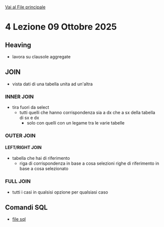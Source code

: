[Vai al File principale](../../Readme.md)

# 4 Lezione 09 Ottobre 2025

## Heaving

- lavora su clausole aggregate

## JOIN

- vista dati di una tabella unita ad un'altra

### INNER JOIN

- tira fuori da select
  - tutti quelli che hanno corrispondenza sia a dx che a sx della tabella di sx e dx
    - solo con quelli con un legame tra le varie tabelle

### OUTER JOIN

#### LEFT/RIGHT JOIN

- tabella che hai di riferimento
  - riga di corrispondenza in base a cosa selezioni righe di riferimento in base a cosa selezionato

### FULL JOIN

- tutti i casi in qualsisi opzione per qualsiasi caso 

## Comandi SQL

- [file sql](SQL/file.sql)
